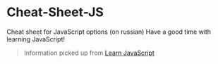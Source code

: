 # Cheat-Sheet-JS
Cheat sheet for JavaScript options (on russian)
Have a good time with learning JavaScript!
> Information picked up from [Learn JavaScript](https://learn.javascript.ru/)
